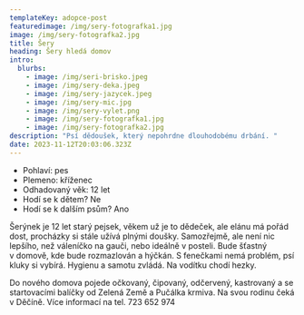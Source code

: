 ```yaml
---
templateKey: adopce-post
featuredimage: /img/sery-fotografka1.jpg
image: /img/sery-fotografka2.jpg
title: Šery
heading: Šery hledá domov
intro:
  blurbs:
    - image: /img/seri-brisko.jpeg
    - image: /img/sery-deka.jpeg
    - image: /img/sery-jazycek.jpeg
    - image: /img/sery-mic.jpg
    - image: /img/sery-vylet.png
    - image: /img/sery-fotografka1.jpg
    - image: /img/sery-fotografka2.jpg
description: "Psí dědoušek, který nepohrdne dlouhodobému drbání. "
date: 2023-11-12T20:03:06.323Z
---
```

* Pohlaví: pes
* Plemeno: kříženec
* Odhadovaný věk: 12 let
* Hodí se k dětem? Ne
* Hodí se k dalším psům? Ano

Šerýnek je 12 let starý pejsek, věkem už je to dědeček, ale elánu má pořád dost, procházky si stále užívá plnými doušky. Samozřejmě, ale není nic lepšího, než váleníčko na gauči, nebo ideálně v posteli. Bude šťastný v domově, kde bude rozmazlován a hýčkán. S fenečkami nemá problém, psí kluky si vybírá. Hygienu a samotu zvládá. Na vodítku chodí hezky.

Do nového domova pojede očkovaný, čipovaný, odčervený, kastrovaný a se startovacími balíčky od Zelená Země a Pučálka krmiva. Na svou rodinu čeká v Děčíně. Více informací na tel. 723 652 974